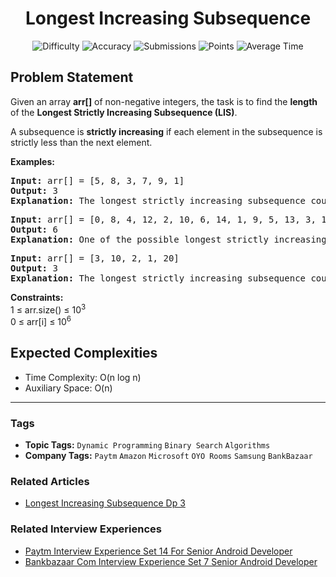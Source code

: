 <h1 align="center">Longest Increasing Subsequence</h1>

<p align="center">
  <img alt="Difficulty" title="Difficulty" src="https://custom-icon-badges.demolab.com/badge/Difficulty: Medium-1F222E?style=for-the-badge&logoColor=white&logo=fire"/>
  <img alt="Accuracy" title="Accuracy" src="https://custom-icon-badges.demolab.com/badge/Accuracy: 32.8%25-1F222E?style=for-the-badge&logoColor=white&logo=target"/>
  <img alt="Submissions" title="Submissions" src="https://custom-icon-badges.demolab.com/badge/Submissions: 349K+-1F222E?style=for-the-badge&logoColor=white&logo=repo"/>
  <img alt="Points" title="Points" src="https://custom-icon-badges.demolab.com/badge/Points: 4-1F222E?style=for-the-badge&logoColor=white&logo=award"/>
  <img alt="Average Time" title="Average Time" src="https://custom-icon-badges.demolab.com/badge/Average%20Time: N/A-1F222E?style=for-the-badge&logoColor=white&logo=clock"/>
</p>

## Problem Statement

Given an array <b>arr[]</b> of non-negative integers, the task is to find the <b>length</b> of the <b>Longest Strictly Increasing Subsequence (LIS)</b>.

A subsequence is <b>strictly increasing</b> if each element in the subsequence is strictly less than the next element.

<b>Examples:</b>

<pre><b>Input: </b>arr[] = [5, 8, 3, 7, 9, 1]
<b>Output: </b>3<b>
Explanation: </b>The longest strictly increasing subsequence could be [5, 7, 9], which has a length of 3.</pre>

<pre><b>Input: </b>arr[] = [0, 8, 4, 12, 2, 10, 6, 14, 1, 9, 5, 13, 3, 11, 7, 15]
<b>Output: </b>6<b>
Explanation: </b>One of the possible longest strictly increasing subsequences is [0, 2, 6, 9, 13, 15], which has a length of 6.</pre>

<pre><b>Input: </b>arr[] = [3, 10, 2, 1, 20]
<b>Output: </b>3<b>
Explanation: </b>The longest strictly increasing subsequence could be [3, 10, 20], which has a length of 3.</pre>

<b>Constraints:</b><br>1 ≤ arr.size() ≤ 10<sup>3</sup><br>0 ≤ arr[i] ≤ 10<sup>6</sup>

## Expected Complexities
- Time Complexity: O(n log n)
- Auxiliary Space: O(n)

<hr>

### Tags
- **Topic Tags:** `Dynamic Programming` `Binary Search` `Algorithms`
- **Company Tags:** `Paytm` `Amazon` `Microsoft` `OYO Rooms` `Samsung` `BankBazaar`

### Related Articles
- [Longest Increasing Subsequence Dp 3](https://www.geeksforgeeks.org/longest-increasing-subsequence-dp-3/)

### Related Interview Experiences
- [Paytm Interview Experience Set 14 For Senior Android Developer](https://www.geeksforgeeks.org/paytm-interview-experience-set-14-for-senior-android-developer/)
- [Bankbazaar Com Interview Experience Set 7 Senior Android Developer](https://www.geeksforgeeks.org/bankbazaar-com-interview-experience-set-7-senior-android-developer/)
